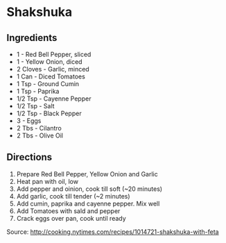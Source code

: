 # Shakshuka

## Ingredients

* 1 - Red Bell Pepper, sliced
* 1 - Yellow Onion, diced
* 2 Cloves - Garlic, minced
* 1 Can - Diced Tomatoes
* 1 Tsp - Ground Cumin
* 1 Tsp - Paprika
* 1/2 Tsp - Cayenne Pepper
* 1/2 Tsp - Salt
* 1/2 Tsp - Black Pepper
* 3 - Eggs
* 2 Tbs - Cilantro
* 2 Tbs - Olive Oil

## Directions

1. Prepare Red Bell Pepper, Yellow Onion and Garlic
2. Heat pan with oil, low
3. Add pepper and oinion, cook till soft (~20 minutes)
4. Add garlic, cook till tender (~2 minutes)
5. Add cumin, paprika and cayenne pepper. Mix well
6. Add Tomatoes with sald and pepper
7. Crack eggs over pan, cook until ready

Source: http://cooking.nytimes.com/recipes/1014721-shakshuka-with-feta
